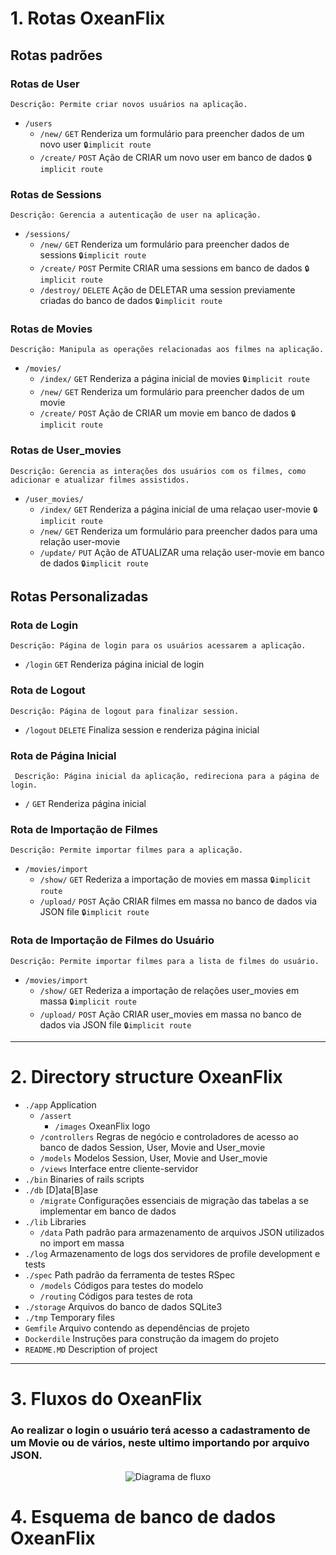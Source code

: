 # 1. Rotas OxeanFlix

## Rotas padrões

### Rotas de User

    Descrição: Permite criar novos usuários na aplicação.

* `/users`
  * `/new/` `GET` Renderiza um formulário para preencher dados de um novo user `🔒implicit route`
  * `/create/` `POST` Ação de CRIAR um novo user em banco de dados `🔒implicit route`

### Rotas de Sessions

    Descrição: Gerencia a autenticação de user na aplicação.
    
* `/sessions/`
  * `/new/` `GET` Renderiza um formulário para preencher dados de sessions `🔒implicit route`
  * `/create/` `POST` Permite CRIAR uma sessions em banco de dados `🔒implicit route`
  * `/destroy/` `DELETE` Ação de DELETAR uma session previamente criadas do banco de dados `🔒implicit route`

### Rotas de Movies

    Descrição: Manipula as operações relacionadas aos filmes na aplicação.

* `/movies/`
  * `/index/` `GET` Renderiza a página inicial de movies `🔒implicit route`
  * `/new/` `GET` Renderiza um formulário para preencher dados de um movie
  * `/create/` `POST` Ação de CRIAR um movie em banco de dados `🔒implicit route`

### Rotas de User_movies

    Descrição: Gerencia as interações dos usuários com os filmes, como adicionar e atualizar filmes assistidos.

* `/user_movies/`
  * `/index/` `GET` Renderiza a página inicial de uma relaçao user-movie `🔒implicit route`
  * `/new/` `GET` Renderiza um formulário para preencher dados para uma relação user-movie
  * `/update/` `PUT` Ação de ATUALIZAR uma relação user-movie em banco de dados `🔒implicit route`

## Rotas Personalizadas

### Rota de Login

    Descrição: Página de login para os usuários acessarem a aplicação.

  * `/login` `GET` Renderiza página inicial de login

### Rota de Logout

    Descrição: Página de logout para finalizar session.

  * `/logout` `DELETE` Finaliza session e renderiza página inicial

### Rota de Página Inicial

     Descrição: Página inicial da aplicação, redireciona para a página de login.
 
  * `/` `GET` Renderiza página inicial

### Rota de Importação de Filmes

    Descrição: Permite importar filmes para a aplicação.
    
  * `/movies/import`
    *   `/show/` `GET` Rederiza a importação de movies em massa `🔒implicit route`
    *   `/upload/` `POST` Ação CRIAR filmes em massa no banco de dados via JSON file `🔒implicit route`

### Rota de Importação de Filmes do Usuário

    Descrição: Permite importar filmes para a lista de filmes do usuário.
    
  * `/movies/import`
    *   `/show/` `GET` Rederiza a importação de relações user_movies em massa `🔒implicit route`
    *   `/upload/` `POST` Ação CRIAR user_movies em massa no banco de dados via JSON file `🔒implicit route`
<hr>

# 2. Directory structure OxeanFlix

* `./app` Application
  * `/assert`
    * `/images` OxeanFlix logo
  * `/controllers` Regras de negócio e controladores de acesso ao banco de dados Session, User, Movie and User_movie
  * `/models` Modelos Session, User, Movie and User_movie
  * `/views` Interface entre cliente-servidor
* `./bin` Binaries of rails scripts
* `./db` [D]ata[B]ase
  * `/migrate` Configurações essenciais de migração das tabelas a se implementar em banco de dados
* `./lib` Libraries
  * `/data` Path padrão para armazenamento de arquivos JSON utilizados no import em massa
* `./log` Armazenamento de logs dos servidores de profile development e tests
* `./spec` Path padrão da ferramenta de testes RSpec
  * `/models` Códigos para testes do modelo
  * `/routing` Códigos para testes de rota
* `./storage` Arquivos do banco de dados SQLite3
* `./tmp` Temporary files
* `Gemfile` Arquivo contendo as dependências de projeto
* `Dockerdile` Instruções para construção da imagem do projeto
* `README.MD` Description of project
<hr>

# 3. Fluxos do OxeanFlix

### Ao realizar o login o usuário terá acesso a cadastramento de um Movie ou de vários, neste ultimo importando por arquivo JSON.
<p align="center">
  <img src="https://github.com/robinsonmourao/fuzzy-octo-chainsaw-main/assets/49078615/52f6cca9-97a3-409e-a55e-04600d91983a" alt="Diagrama de fluxo"/>
</p>

# 4. Esquema de banco de dados OxeanFlix 
